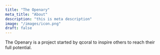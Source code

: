 ```yaml
---
title: "The Openary"
meta_title: "About"
description: "this is meta description"
image: "/images/icon.png"
draft: false
---
```


The Openary is a project started by qcoral to inspire others to reach their full potential. 